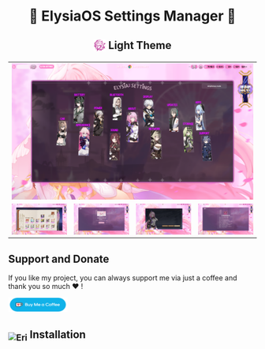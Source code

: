 <div align="center">

# 🌸 ElysiaOS Settings Manager 🌸

<h2><sub><img src="assets/signet.png" alt="Elysia Signet" width="25" height="25" /></sub> Light Theme</h2>
<table align="center">
  <tr>
    <td colspan="4"><img src="assets/setting1.png"></td>
  </tr>
  <tr>
    <td colspan="1"><img src="assets/setting2.png"></td>
    <td colspan="1"><img src="assets/setting3.png"></td>
    <td colspan="1" align="center"><img src="assets/updater.png"></td>
    <td colspan="1" align="center"><img src="assets/setting4.png"></td>
  </tr>
</table>

</div>


## Support and Donate

If you like my project, you can always support me via just a coffee and thank you so much ❤️ !

<a href="https://ko-fi.com/matsuko3"><img src="assets/ko-fi.png" width="120" height="30"/></a>

<h2><sub><img src="assets/eri.png" alt="Eri" width="25" height="25" /></sub> Installation</h2>
